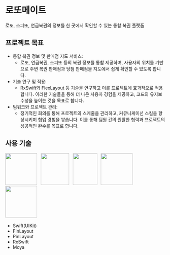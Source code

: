 # 로또메이트
로또, 스피또, 연금복권의 정보를 한 곳에서 확인할 수 있는 통합 복권 플랫폼

## 프로젝트 목표
- 통합 복권 정보 및 판매점 지도 서비스:
  - 로또, 연금복권, 스피또 등의 복권 정보를 통합 제공하며, 사용자의 위치를 기반으로 주변 복권 판매점과 당첨 판매점을 지도에서 쉽게 확인할 수 있도록 합니다.
- 기술 연구 및 적용:
  - RxSwift와 FlexLayout 등 기술을 연구하고 이를 프로젝트에 효과적으로 적용합니다. 이러한 기술들을 통해 더 나은 사용자 경험을 제공하고, 코드의 유지보수성을 높이는 것을 목표로 합니다.
- 팀워크와 프로젝트 관리:
  - 정기적인 회의를 통해 프로젝트의 스케줄을 관리하고, 커뮤니케이션 스킬을 향상시키며 협업 경험을 쌓습니다. 이를 통해 팀원 간의 원활한 협력과 프로젝트의 성공적인 완수를 목표로 합니다.

## 사용 기술 
<img src = "https://github.com/user-attachments/assets/4b25c487-30c7-493a-aa96-ce2204ed05d2" width = "100" height = "100"> &nbsp;
<img src = "https://github.com/user-attachments/assets/ff8fb9ab-6c72-48d2-8bb0-00bbe1fc0e63" width = "89" height = "100"> &nbsp;
<img src = "https://github.com/user-attachments/assets/4050d23a-87a0-4252-9b9b-22ba311300fa" width = "77" height = "100"> &nbsp;
<img src = "https://github.com/user-attachments/assets/eb370f91-4da8-4e36-8630-711f0ba4f31b" width = "100" height = "100"> &nbsp;
<img src = "https://github.com/user-attachments/assets/c11e4f39-8924-4c48-a395-e8a74938ef63" width = "100" height = "100"> &nbsp;
<br>
- Swift(UIKit)
- FinLayout
- PinLayout
- RxSwift
- Moya
